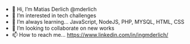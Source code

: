 - 👋 Hi, I’m Matias Derlich @mderlich
- 👀 I’m interested in tech challenges
- 🌱 I’m always learning... JavaScript, NodeJS, PHP, MYSQL, HTML, CSS
- 💞️ I’m looking to collaborate on new works
- 📫 How to reach me... https://www.linkedin.com/in/ingmderlich/
